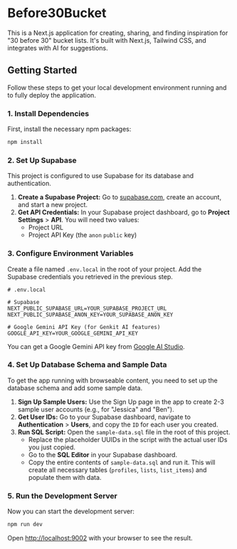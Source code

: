 # Before30Bucket

This is a Next.js application for creating, sharing, and finding inspiration for "30 before 30" bucket lists. It's built with Next.js, Tailwind CSS, and integrates with AI for suggestions.

## Getting Started

Follow these steps to get your local development environment running and to fully deploy the application.

### 1. Install Dependencies

First, install the necessary npm packages:

```bash
npm install
```

### 2. Set Up Supabase

This project is configured to use Supabase for its database and authentication.

1.  **Create a Supabase Project:** Go to [supabase.com](https://supabase.com), create an account, and start a new project.
2.  **Get API Credentials:** In your Supabase project dashboard, go to **Project Settings** > **API**. You will need two values:
    *   Project URL
    *   Project API Key (the `anon` `public` key)

### 3. Configure Environment Variables

Create a file named `.env.local` in the root of your project. Add the Supabase credentials you retrieved in the previous step.

```
# .env.local

# Supabase
NEXT_PUBLIC_SUPABASE_URL=YOUR_SUPABASE_PROJECT_URL
NEXT_PUBLIC_SUPABASE_ANON_KEY=YOUR_SUPABASE_ANON_KEY

# Google Gemini API Key (for Genkit AI features)
GOOGLE_API_KEY=YOUR_GOOGLE_GEMINI_API_KEY
```

You can get a Google Gemini API key from [Google AI Studio](https://aistudio.google.com/app/apikey).

### 4. Set Up Database Schema and Sample Data

To get the app running with browseable content, you need to set up the database schema and add some sample data.

1.  **Sign Up Sample Users:** Use the Sign Up page in the app to create 2-3 sample user accounts (e.g., for "Jessica" and "Ben").
2.  **Get User IDs:** Go to your Supabase dashboard, navigate to **Authentication** > **Users**, and copy the `ID` for each user you created.
3.  **Run SQL Script:** Open the `sample-data.sql` file in the root of this project.
    *   Replace the placeholder UUIDs in the script with the actual user IDs you just copied.
    *   Go to the **SQL Editor** in your Supabase dashboard.
    *   Copy the entire contents of `sample-data.sql` and run it. This will create all necessary tables (`profiles`, `lists`, `list_items`) and populate them with data.

### 5. Run the Development Server

Now you can start the development server:

```bash
npm run dev
```

Open [http://localhost:9002](http://localhost:9002) with your browser to see the result.


